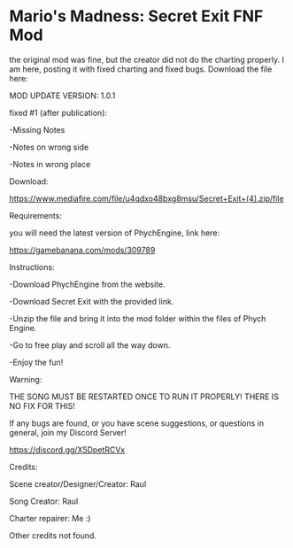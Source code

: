# Mario's Madness: Secret Exit FNF Mod
the original mod was fine, but the creator did not do the charting properly. I am here, posting it with fixed charting and fixed bugs.
Download the file here: 

MOD UPDATE VERSION: 1.0.1

fixed #1 (after publication):

-Missing Notes

-Notes on wrong side

-Notes in wrong place

Download:

https://www.mediafire.com/file/u4qdxo48bxg8msu/Secret+Exit+(4).zip/file

Requirements:


you will need the latest version of PhychEngine, link here:

https://gamebanana.com/mods/309789

Instructions:

-Download PhychEngine from the website. 

-Download Secret Exit with the provided link.

-Unzip the file and bring it into the mod folder within the files of Phych Engine.

-Go to free play and scroll all the way down.

-Enjoy the fun!

Warning:

THE SONG MUST BE RESTARTED ONCE TO RUN IT PROPERLY! THERE IS NO FIX FOR THIS!

If any bugs are found, or you have scene suggestions, or questions in general, join my Discord Server! 

https://discord.gg/X5DpetRCVx

Credits:

Scene creator/Designer/Creator: Raul

Song Creator: Raul

Charter repairer: Me :)

Other credits not found. 
